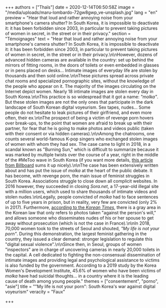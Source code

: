 +++
authors = ["Thaïs"]
date = 2020-12-14T06:50:58Z
image = "/media/uploads/maru-lombardo-72gw8gwp_ve-unsplash.jpg"
lang = "en"
preview = "Hear that loud and rather annoying noise from your smartphone's camera shutter? In South Korea, it is impossible to deactivate it: it has been forbidden since 2003, in particular to prevent taking pictures of women in secret, in the street or in their privacy."
section = "Témoignages"
text = "Hear that loud and rather annoying noise from your smartphone's camera shutter? In South Korea, it is impossible to deactivate it: it has been forbidden since 2003, in particular to prevent taking pictures of women in secret, in the street or in their privacy.\n\nHowever, dozens of advanced hidden cameras are available in the country: set up behind the mirrors of fitting rooms, in the doors of toilets or even embedded in glasses or in pens placed on desks... Intimate images of everyday life are stolen by thousands and then sold online.\n\nThese pictures spread across private chat rooms and specialized pornographic sites, without the knowledge of the people who appear on it. The majority of the images circulating on the Internet depict women. Nearly 18 intimate images are stolen every day in South Korea.\n\nThis practice is so widespread that it got a name: _\"molka\"_. But these stolen images are not the only ones that participate in the dark landscape of South Korean digital voyeurism. Sex tapes, nudes... Some people do not hesitate to leak pictures of their girlfriend, and even more often, their ex.\n\nThe prospect of being a victim of revenge porn hovers over break-ups, to the point that women are afraid to break up with their partner, for fear that he is going to make photos and videos public (taken with their consent or via hidden cameras).\n\nAmong the chatrooms, one counts several world-famous K-pop singers who exchanged stolen images of women with whom they had sex. The case came to light in 2018, in a scandal known as \"Burning Sun,\" which is difficult to summarize because it was marked by multiple twists over the course of a year, right in the middle of the #MeToo wave in South Korea (if you want more details, [this article from Billboard](https://www.billboard.com/articles/columns/k-town/8503818/burning-sun-scandal-timeline-seungri-jung-joon-young) sums it up nicely).\n\nThe case has been extensively written about and has put the issue of _molka_ at the heart of the public debate. It has become, with revenge porn, the main issue of feminist struggles in South Korea. Associations struggle to close down all complicit websites. In 2016 however, they succeeded in closing _Sora.net_, a 17-year-old illegal site with a million users, which used to share thousands of intimate videos and stolen nudes.\n\nLegally, people convicted of _molka_ had to face sentences of up to five years in prison, but in reality, very few are convicted (only 2% in 2017). Furthermore, [according to the _Korean Times_](https://www.koreatimes.co.kr/www/nation/2018/08/251_253883.html), there is a gray area in the Korean law that only refers to photos taken \"against the person's will,\" and allows someone who disseminates nudes of his or her spouse to get away without prosecution (which is not the case in France).\n\nIn 2018, 70,000 women took to the streets of Seoul and shouted, _\"My life is not your porn\"_. During this demonstration, the largest feminist gathering in the country, they issued a clear demand: stronger legislation to regulate this \"digital sexual violence\".\n\nSince then, in Seoul, groups of women \"inspectors\" are in charge of uncovering cameras in nearly 20,000 toilets in the capital. A cell dedicated to fighting the non-consensual dissemination of intimate images and providing legal and psychological assistance to victims is also funded by the government. According to a 2019 study by the Korea Women's Development Institute, 45.6% of women who have been victims of _molka_ have had suicidal thoughts... in a country where it is the leading cause of death among young people."
themes = ["consentement", "porno", "asie"]
title = "\"My life is not your porn\": South Korea's war against digital voyeurism"
veracity = "Faux"

+++
